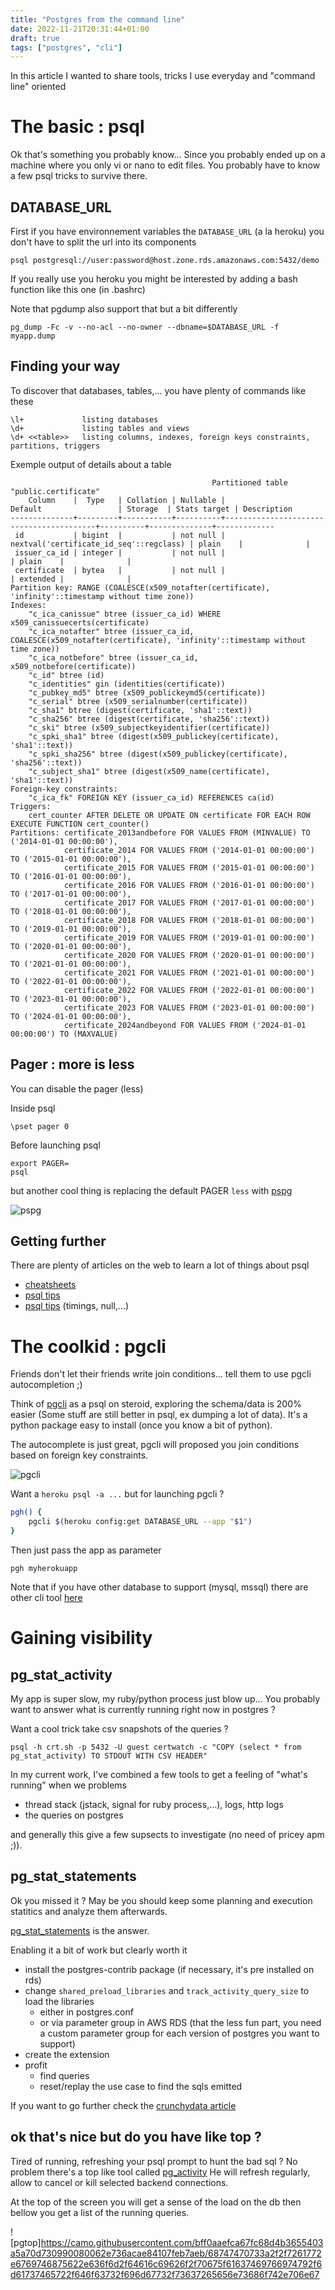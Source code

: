 ```yaml
---
title: "Postgres from the command line"
date: 2022-11-21T20:31:44+01:00
draft: true
tags: ["postgres", "cli"]
---
```


In this article I wanted to share tools, tricks I use everyday and "command line" oriented

# The basic : psql

Ok that's something you probably know... Since you probably ended up on a machine where you only vi or nano to edit files.
You probably have to know a few psql tricks to survive there.

## DATABASE_URL

First if you have environnement variables the `DATABASE_URL` (a la heroku) you don't have to split the url into its components

```
psql postgresql://user:password@host.zone.rds.amazonaws.com:5432/demo
```

If you really use you heroku you might be interested by adding a bash function like this one (in .bashrc)

Note that pgdump also support that but a bit differently

```
pg_dump -Fc -v --no-acl --no-owner --dbname=$DATABASE_URL -f myapp.dump
```

## Finding your way

To discover that databases, tables,... you have plenty of commands like these

```
\l+             listing databases
\d+             listing tables and views
\d+ <<table>>   listing columns, indexes, foreign keys constraints, partitions, triggers
```

Exemple output of details about a table

```
                                             Partitioned table "public.certificate"
    Column    |  Type   | Collation | Nullable |                 Default                 | Storage  | Stats target | Description
--------------+---------+-----------+----------+-----------------------------------------+----------+--------------+-------------
 id           | bigint  |           | not null | nextval('certificate_id_seq'::regclass) | plain    |              |
 issuer_ca_id | integer |           | not null |                                         | plain    |              |
 certificate  | bytea   |           | not null |                                         | extended |              |
Partition key: RANGE (COALESCE(x509_notafter(certificate), 'infinity'::timestamp without time zone))
Indexes:
    "c_ica_canissue" btree (issuer_ca_id) WHERE x509_canissuecerts(certificate)
    "c_ica_notafter" btree (issuer_ca_id, COALESCE(x509_notafter(certificate), 'infinity'::timestamp without time zone))
    "c_ica_notbefore" btree (issuer_ca_id, x509_notbefore(certificate))
    "c_id" btree (id)
    "c_identities" gin (identities(certificate))
    "c_pubkey_md5" btree (x509_publickeymd5(certificate))
    "c_serial" btree (x509_serialnumber(certificate))
    "c_sha1" btree (digest(certificate, 'sha1'::text))
    "c_sha256" btree (digest(certificate, 'sha256'::text))
    "c_ski" btree (x509_subjectkeyidentifier(certificate))
    "c_spki_sha1" btree (digest(x509_publickey(certificate), 'sha1'::text))
    "c_spki_sha256" btree (digest(x509_publickey(certificate), 'sha256'::text))
    "c_subject_sha1" btree (digest(x509_name(certificate), 'sha1'::text))
Foreign-key constraints:
    "c_ica_fk" FOREIGN KEY (issuer_ca_id) REFERENCES ca(id)
Triggers:
    cert_counter AFTER DELETE OR UPDATE ON certificate FOR EACH ROW EXECUTE FUNCTION cert_counter()
Partitions: certificate_2013andbefore FOR VALUES FROM (MINVALUE) TO ('2014-01-01 00:00:00'),
            certificate_2014 FOR VALUES FROM ('2014-01-01 00:00:00') TO ('2015-01-01 00:00:00'),
            certificate_2015 FOR VALUES FROM ('2015-01-01 00:00:00') TO ('2016-01-01 00:00:00'),
            certificate_2016 FOR VALUES FROM ('2016-01-01 00:00:00') TO ('2017-01-01 00:00:00'),
            certificate_2017 FOR VALUES FROM ('2017-01-01 00:00:00') TO ('2018-01-01 00:00:00'),
            certificate_2018 FOR VALUES FROM ('2018-01-01 00:00:00') TO ('2019-01-01 00:00:00'),
            certificate_2019 FOR VALUES FROM ('2019-01-01 00:00:00') TO ('2020-01-01 00:00:00'),
            certificate_2020 FOR VALUES FROM ('2020-01-01 00:00:00') TO ('2021-01-01 00:00:00'),
            certificate_2021 FOR VALUES FROM ('2021-01-01 00:00:00') TO ('2022-01-01 00:00:00'),
            certificate_2022 FOR VALUES FROM ('2022-01-01 00:00:00') TO ('2023-01-01 00:00:00'),
            certificate_2023 FOR VALUES FROM ('2023-01-01 00:00:00') TO ('2024-01-01 00:00:00'),
            certificate_2024andbeyond FOR VALUES FROM ('2024-01-01 00:00:00') TO (MAXVALUE)

```

## Pager : more is less

You can disable the pager (less)

Inside psql

```
\pset pager 0
```

Before launching psql

```
export PAGER=
psql
```

but another cool thing is replacing the default PAGER `less` with [pspg](https://github.com/okbob/pspg)

![pspg](https://raw.githubusercontent.com/okbob/pspg/master/screenshots/pspg-4.3.0-mc-export-111x34.png)

## Getting further

There are plenty of articles on the web to learn a lot of things about psql

- [cheatsheets](https://gist.github.com/philippetedajo/91341cb4d14c7b07e381d70839acf0f5)
- [psql tips](https://psql-tips.org/psql_tips_all.html)
- [psql tips](https://pgdash.io/blog/postgres-psql-tips-tricks.html) (timings, null,...)

# The coolkid : pgcli

Friends don't let their friends write join conditions... tell them to use pgcli autocompletion ;)

Think of [pgcli](https://www.pgcli.com/) as a psql on steroid, exploring the schema/data is 200% easier (Some stuff are still better in psql, ex dumping a lot of data). It's a python package easy to install (once you know a bit of python).

The autocomplete is just great, pgcli will proposed you join conditions based on foreign key constraints.

![pgcli](https://user-images.githubusercontent.com/371692/203144054-89a09739-51d5-452d-a9be-ebdb2ee727e2.png)

Want a `heroku psql -a ...` but for launching pgcli ?

```bash
pgh() {
    pgcli $(heroku config:get DATABASE_URL --app "$1")
}
```

Then just pass the app as parameter

```
pgh myherokuapp
```

Note that if you have other database to support (mysql, mssql) there are other cli tool [here](https://www.dbcli.com/)

# Gaining visibility

## pg_stat_activity

My app is super slow, my ruby/python process just blow up...
You probably want to answer what is currently running right now in postgres ?

Want a cool trick take csv snapshots of the queries ?

```
psql -h crt.sh -p 5432 -U guest certwatch -c "COPY (select * from pg_stat_activity) TO STDOUT WITH CSV HEADER"
```

In my current work, I've combined a few tools to get a feeling of "what's running" when we problems

- thread stack (jstack, signal for ruby process,...), logs, http logs
- the queries on postgres

and generally this give a few supsects to investigate (no need of pricey apm ;)).

## pg_stat_statements

Ok you missed it ? May be you should keep some planning and execution statitics and analyze them afterwards.

[pg_stat_statements](https://www.postgresql.org/docs/current/pgstatstatements.html) is the answer.

Enabling it a bit of work but clearly worth it

- install the postgres-contrib package (if necessary, it's pre installed on rds)
- change `shared_preload_libraries` and `track_activity_query_size` to load the libraries
  - either in postgres.conf
  - or via parameter group in AWS RDS (that the less fun part, you need a custom parameter group for each version of postgres you want to support)
- create the extension
- profit
  - find queries
  - reset/replay the use case to find the sqls emitted

If you want to go further check the [crunchydata article](https://www.crunchydata.com/blog/tentative-smarter-query-optimization-in-postgres-starts-with-pg_stat_statements)

## ok that's nice but do you have like top ?

Tired of running, refreshing your psql prompt to hunt the bad sql ?
No problem there's a top like tool called [pg_activity](https://github.com/dalibo/pg_activity)
He will refresh regularly, allow to cancel or kill selected backend connections.

At the top of the screen you will get a sense of the load on the db then bellow you get a list of the running queries.

![pgtop]https://camo.githubusercontent.com/bff0aaefca67fc68d4b3655403a5a70d730990080062e736acae84107feb7aeb/68747470733a2f2f7261772e6769746875622e636f6d2f64616c69626f2f70675f61637469766974792f6d61737465722f646f63732f696d67732f73637265656e73686f742e706e67
